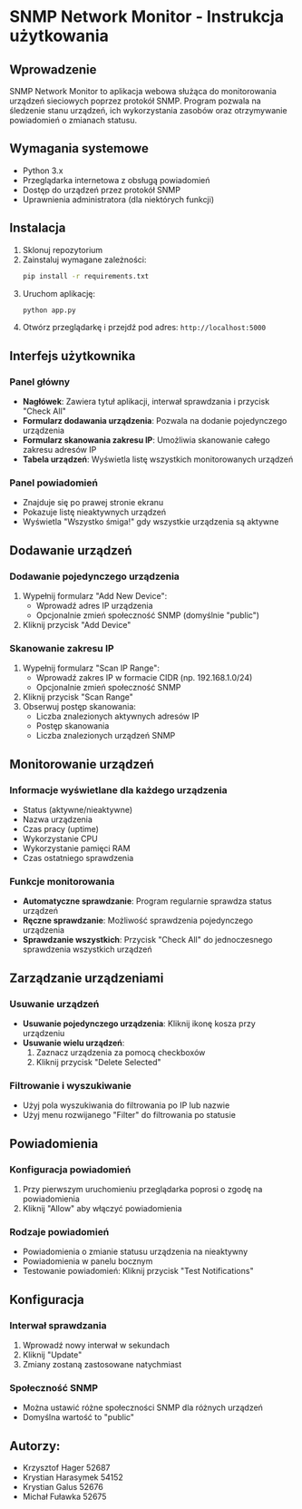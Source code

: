 # SNMP Network Monitor - Instrukcja użytkowania

## Wprowadzenie

SNMP Network Monitor to aplikacja webowa służąca do monitorowania urządzeń sieciowych poprzez protokół SNMP. Program pozwala na śledzenie stanu urządzeń, ich wykorzystania zasobów oraz otrzymywanie powiadomień o zmianach statusu.

## Wymagania systemowe

- Python 3.x
- Przeglądarka internetowa z obsługą powiadomień
- Dostęp do urządzeń przez protokół SNMP
- Uprawnienia administratora (dla niektórych funkcji)

## Instalacja

1. Sklonuj repozytorium
2. Zainstaluj wymagane zależności:
   ```bash
   pip install -r requirements.txt
   ```
3. Uruchom aplikację:
   ```bash
   python app.py
   ```
4. Otwórz przeglądarkę i przejdź pod adres: `http://localhost:5000`

## Interfejs użytkownika

### Panel główny

- **Nagłówek**: Zawiera tytuł aplikacji, interwał sprawdzania i przycisk "Check All"
- **Formularz dodawania urządzenia**: Pozwala na dodanie pojedynczego urządzenia
- **Formularz skanowania zakresu IP**: Umożliwia skanowanie całego zakresu adresów IP
- **Tabela urządzeń**: Wyświetla listę wszystkich monitorowanych urządzeń

### Panel powiadomień

- Znajduje się po prawej stronie ekranu
- Pokazuje listę nieaktywnych urządzeń
- Wyświetla "Wszystko śmiga!" gdy wszystkie urządzenia są aktywne

## Dodawanie urządzeń

### Dodawanie pojedynczego urządzenia

1. Wypełnij formularz "Add New Device":
   - Wprowadź adres IP urządzenia
   - Opcjonalnie zmień społeczność SNMP (domyślnie "public")
2. Kliknij przycisk "Add Device"

### Skanowanie zakresu IP

1. Wypełnij formularz "Scan IP Range":
   - Wprowadź zakres IP w formacie CIDR (np. 192.168.1.0/24)
   - Opcjonalnie zmień społeczność SNMP
2. Kliknij przycisk "Scan Range"
3. Obserwuj postęp skanowania:
   - Liczba znalezionych aktywnych adresów IP
   - Postęp skanowania
   - Liczba znalezionych urządzeń SNMP

## Monitorowanie urządzeń

### Informacje wyświetlane dla każdego urządzenia

- Status (aktywne/nieaktywne)
- Nazwa urządzenia
- Czas pracy (uptime)
- Wykorzystanie CPU
- Wykorzystanie pamięci RAM
- Czas ostatniego sprawdzenia

### Funkcje monitorowania

- **Automatyczne sprawdzanie**: Program regularnie sprawdza status urządzeń
- **Ręczne sprawdzanie**: Możliwość sprawdzenia pojedynczego urządzenia
- **Sprawdzanie wszystkich**: Przycisk "Check All" do jednoczesnego sprawdzenia wszystkich urządzeń

## Zarządzanie urządzeniami

### Usuwanie urządzeń

- **Usuwanie pojedynczego urządzenia**: Kliknij ikonę kosza przy urządzeniu
- **Usuwanie wielu urządzeń**:
  1. Zaznacz urządzenia za pomocą checkboxów
  2. Kliknij przycisk "Delete Selected"

### Filtrowanie i wyszukiwanie

- Użyj pola wyszukiwania do filtrowania po IP lub nazwie
- Użyj menu rozwijanego "Filter" do filtrowania po statusie

## Powiadomienia

### Konfiguracja powiadomień

1. Przy pierwszym uruchomieniu przeglądarka poprosi o zgodę na powiadomienia
2. Kliknij "Allow" aby włączyć powiadomienia

### Rodzaje powiadomień

- Powiadomienia o zmianie statusu urządzenia na nieaktywny
- Powiadomienia w panelu bocznym
- Testowanie powiadomień: Kliknij przycisk "Test Notifications"

## Konfiguracja

### Interwał sprawdzania

1. Wprowadź nowy interwał w sekundach
2. Kliknij "Update"
3. Zmiany zostaną zastosowane natychmiast

### Społeczność SNMP

- Można ustawić różne społeczności SNMP dla różnych urządzeń
- Domyślna wartość to "public"

## Autorzy:

* Krzysztof Hager 52687
* Krystian Harasymek 54152
* Krystian Galus 52676
* Michał Fuławka 52675
